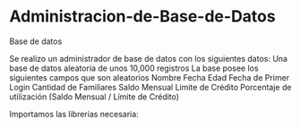 # Administracion-de-Base-de-Datos
Base de datos

Se realizo un administrador de base de datos con los siguientes datos:
Una base de datos aleatoria de unos 10,000 registros
La base posee los siguientes campos que son aleatorios
	Nombre
  Fecha
  Edad
	Fecha de Primer Login
  Cantidad de Familiares
	Saldo Mensual
	Limite de Crédito
	Porcentaje de utilización (Saldo Mensual / Límite de Crédito)

Importamos las librerias necesaria:
